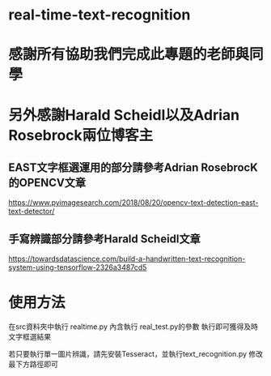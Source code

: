 # real-time-text-recognition
# 感謝所有協助我們完成此專題的老師與同學
# 另外感謝Harald Scheidl以及Adrian Rosebrock兩位博客主
## EAST文字框選運用的部分請參考Adrian RosebrocK的OPENCV文章
https://www.pyimagesearch.com/2018/08/20/opencv-text-detection-east-text-detector/

## 手寫辨識部分請參考Harald Scheidl文章
https://towardsdatascience.com/build-a-handwritten-text-recognition-system-using-tensorflow-2326a3487cd5

# 使用方法
在src資料夾中執行 realtime.py 內含執行 real_test.py的參數
執行即可獲得及時文字框選結果

若只要執行單一圖片辨識，請先安裝Tesseract，並執行text_recognition.py 修改最下方路徑即可
